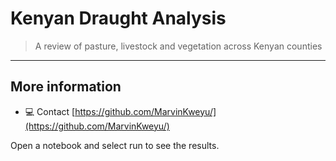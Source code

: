 # Kenyan Draught Analysis

> A review of pasture, livestock and vegetation across Kenyan counties
---
## More information

- :computer: Contact [https://github.com/MarvinKweyu/](https://github.com/MarvinKweyu/)


Open a notebook and select run to see the results.


